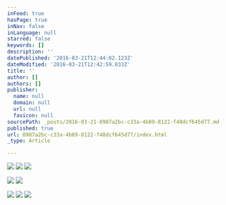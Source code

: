 ```yaml
---
inFeed: true
hasPage: true
inNav: false
inLanguage: null
starred: false
keywords: []
description: ''
datePublished: '2016-03-21T12:44:02.123Z'
dateModified: '2016-03-21T12:42:59.033Z'
title: ''
author: []
authors: []
publisher:
  name: null
  domain: null
  url: null
  favicon: null
sourcePath: _posts/2016-03-21-0987a2bc-c33a-4b09-8122-f48dcf645d77.md
published: true
url: 0987a2bc-c33a-4b09-8122-f48dcf645d77/index.html
_type: Article

---
```

![](https://the-grid-user-content.s3-us-west-2.amazonaws.com/4b7f15c0-a0ef-4fb7-9111-f337eeb9846c.jpg)
![](https://the-grid-user-content.s3-us-west-2.amazonaws.com/f887dcdb-f8e5-4a02-8d9b-b403c2fad30f.jpg)
![](https://the-grid-user-content.s3-us-west-2.amazonaws.com/e98d5664-fac9-4728-936e-e9bcd786d422.jpg)

  
![](https://the-grid-user-content.s3-us-west-2.amazonaws.com/e335867f-5bb2-4f83-b434-b69dc83cc429.jpg)
![](https://the-grid-user-content.s3-us-west-2.amazonaws.com/06d04896-2983-4d4b-ab89-96994f79080b.jpg)

  
![](https://the-grid-user-content.s3-us-west-2.amazonaws.com/396e5391-c3f8-4d40-b9ea-76cd22c3f887.jpg)
![](https://the-grid-user-content.s3-us-west-2.amazonaws.com/b98260e9-2ea7-414c-9540-d336f31b26e3.jpg)
![](https://the-grid-user-content.s3-us-west-2.amazonaws.com/6083f91d-b384-48e0-a4c8-8a77860100e3.jpg)